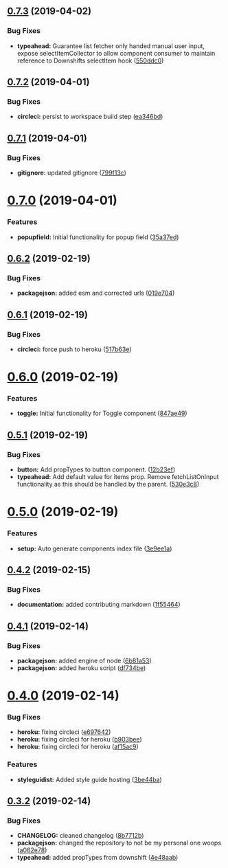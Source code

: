 ## [0.7.3](https://github.com/qantasairways/runway/compare/v0.7.2...v0.7.3) (2019-04-02)


### Bug Fixes

* **typeahead:** Guarantee list fetcher only handed manual user input, expose selectItemCollector to allow component consumer to maintain reference to Downshifts selectItem hook ([550ddc0](https://github.com/qantasairways/runway/commit/550ddc0))

## [0.7.2](https://github.com/qantasairways/runway/compare/v0.7.1...v0.7.2) (2019-04-01)


### Bug Fixes

* **circleci:** persist to workspace build step ([ea346bd](https://github.com/qantasairways/runway/commit/ea346bd))

## [0.7.1](https://github.com/qantasairways/runway/compare/v0.7.0...v0.7.1) (2019-04-01)


### Bug Fixes

* **gitignore:** updated gitignore ([799f13c](https://github.com/qantasairways/runway/commit/799f13c))

# [0.7.0](https://github.com/qantasairways/runway/compare/v0.6.2...v0.7.0) (2019-04-01)


### Features

* **popupfield:** Initial functionality for popup field ([35a37ed](https://github.com/qantasairways/runway/commit/35a37ed))

## [0.6.2](https://github.com/qantasairways/runway/compare/v0.6.1...v0.6.2) (2019-02-19)


### Bug Fixes

* **packagejson:** added esm and corrected urls ([019e704](https://github.com/qantasairways/runway/commit/019e704))

## [0.6.1](https://github.com/qantasairways/runway/compare/v0.6.0...v0.6.1) (2019-02-19)


### Bug Fixes

* **circleci:** force push to heroku ([517b63e](https://github.com/qantasairways/runway/commit/517b63e))

# [0.6.0](https://github.com/qantasairways/runway/compare/v0.5.1...v0.6.0) (2019-02-19)


### Features

* **toggle:** Initial functionality for Toggle component ([847ae49](https://github.com/qantasairways/runway/commit/847ae49))

## [0.5.1](https://github.com/qantasairways/runway/compare/v0.5.0...v0.5.1) (2019-02-19)


### Bug Fixes

* **button:** Add propTypes to button component. ([12b23ef](https://github.com/qantasairways/runway/commit/12b23ef))
* **typeahead:** Add default value for items prop. Remove fetchListOnInput functionality as this should be handled by the parent. ([530e3c8](https://github.com/qantasairways/runway/commit/530e3c8))

# [0.5.0](https://github.com/qantasairways/runway/compare/v0.4.2...v0.5.0) (2019-02-19)


### Features

* **setup:** Auto generate components index file ([3e9ee1a](https://github.com/qantasairways/runway/commit/3e9ee1a))

## [0.4.2](https://github.com/qantasairways/runway/compare/v0.4.1...v0.4.2) (2019-02-15)


### Bug Fixes

* **documentation:** added contributing markdown ([1f55464](https://github.com/qantasairways/runway/commit/1f55464))

## [0.4.1](https://github.com/qantasairways/runway/compare/v0.4.0...v0.4.1) (2019-02-14)


### Bug Fixes

* **packagejson:** added engine of node ([6b81a53](https://github.com/qantasairways/runway/commit/6b81a53))
* **packagejson:** added heroku script ([df734be](https://github.com/qantasairways/runway/commit/df734be))

# [0.4.0](https://github.com/qantasairways/runway/compare/v0.3.2...v0.4.0) (2019-02-14)


### Bug Fixes

* **heroku:** fixing circleci ([e697642](https://github.com/qantasairways/runway/commit/e697642))
* **heroku:** fixing circleci for heroku ([b903bee](https://github.com/qantasairways/runway/commit/b903bee))
* **heroku:** fixing circleci for heroku ([af15ac9](https://github.com/qantasairways/runway/commit/af15ac9))


### Features

* **styleguidist:** Added style guide hosting ([3be44ba](https://github.com/qantasairways/runway/commit/3be44ba))

## [0.3.2](https://github.com/qantasairways/runway/compare/v0.3.1...v0.3.2) (2019-02-14)


### Bug Fixes

* **CHANGELOG:** cleaned changelog ([8b7712b](https://github.com/qantasairways/runway/commit/8b7712b))
* **packagejson:** changed the repository to not be my personal one woops ([a062e78](https://github.com/qantasairways/runway/commit/a062e78))
* **typeahead:** added propTypes from downshift ([4e48aab](https://github.com/qantasairways/runway/commit/4e48aab))
